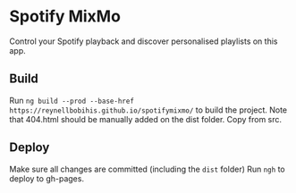 # Spotify MixMo

Control your Spotify playback and discover personalised playlists on this app.

## Build

Run `ng build --prod --base-href https://reynellbobihis.github.io/spotifymixmo/` to build the project.
Note that 404.html should be manually added on the dist folder. Copy from src.

## Deploy

Make sure all changes are committed (including the `dist` folder)
Run `ngh` to deploy to gh-pages.
